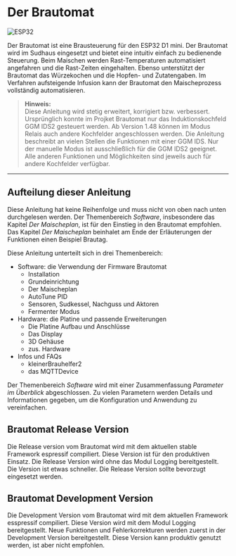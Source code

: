 # Der Brautomat

![ESP32](https://img.shields.io/static/v1?label=Arduino&message=ESP32&logo=arduino&logoColor=white&color=blue)

Der Brautomat ist eine Brausteuerung für den ESP32 D1 mini. Der Brautomat wird im Sudhaus eingesetzt und bietet eine intuitiv einfach zu bedienende Steuerung. Beim Maischen werden Rast-Temperaturen automatisiert angefahren und die Rast-Zeiten eingehalten. Ebenso unterstützt der Brautomat das Würzekochen und die Hopfen- und Zutatengaben. Im Verfahren aufsteigende Infusion kann der Brautomat den Maischeprozess vollständig automatisieren.

> **Hinweis:**\
Diese Anleitung wird stetig erweitert, korrigiert bzw. verbessert. Ursprünglich konnte im Projket Brautomat nur das Induktionskochfeld GGM IDS2 gesteuert werden. Ab Version 1.48 können im Modus Relais auch andere Kochfelder angeschlossen werden. Die Anleitung beschreibt an vielen Stellen die Funktionen mit einer GGM IDS. Nur der manuelle Modus ist ausschließlich für die GGM IDS2 geeignet. Alle anderen Funktionen und Möglichkeiten sind jeweils auch für andere Kochfelder verfügbar.

 ---

## Aufteilung dieser Anleitung

Diese Anleitung hat keine Reihenfolge und muss nicht von oben nach unten durchgelesen werden. Der Themenbereich _Software_, insbesondere das Kapitel _Der Maischeplan_, ist für den Einstieg in den Brautomat empfohlen. Das Kapitel _Der Maischeplan_ beinhalet am Ende der Erläuterungen der Funktionen einen Beispiel Brautag.

Diese Anleitung unterteilt sich in drei Themenbereich:

* Software: die Verwendung der Firmware Brautomat
  * Installation
  * Grundeinrichtung
  * Der Maischeplan
  * AutoTune PID
  * Sensoren, Sudkessel, Nachguss und Aktoren
  * Fermenter Modus
* Hardware: die Platine und passende Erweiterungen
  * Die Platine Aufbau und Anschlüsse
  * Das Display
  * 3D Gehäuse
  * zus. Hardware
* Infos und FAQs
  * kleinerBrauhelfer2
  * das MQTTDevice

Der Themenbereich _Software_ wird mit einer Zusammenfassung _Parameter im Überblick_ abgeschlossen. Zu vielen Parametern werden Details und Informationen gegeben, um die Konfiguration und Anwendung zu vereinfachen.

## Brautomat Release Version

Die Release version vom Brautomat wird mit dem aktuellen stable Framework espressif compiliert. Diese Version ist für den produktiven Einsatz. Die Release Version wird ohne das Modul Logging bereitgestellt. Die Version ist etwas schneller. Die Release Version sollte bevorzugt eingesetzt werden.

## Brautomat Development Version

Die Development Version vom Brautomat wird mit dem aktuellen Framework esspressif compiliert. Diese Version wird mit dem Modul Logging bereitgestellt. Neue Funktionen und Fehlerkorrekturen werden zuerst in der Development Version bereitgestellt. Diese Version kann produktiv genutzt werden, ist aber nicht empfohlen.
